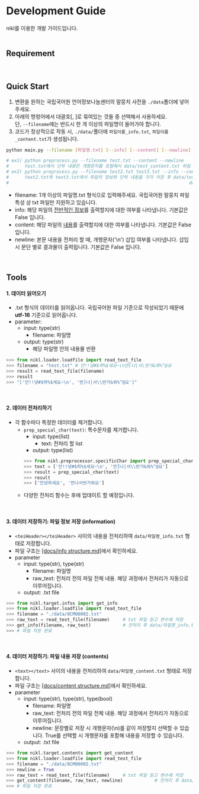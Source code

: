 # Development Guide
nikl를 이용한 개발 가이드입니다.
<br><br>

## Requirement
<br>

## Quick Start
1. 변환을 원하는 국립국어원 언어정보나눔센터의 말뭉치 사전을 ```./data```폴더에 넣어주세요.
2. 아래의 명령어에서 대괄호[, ]로 묶여있는 것들 중 선택해서 사용하세요.<br>단, ```--filename```에는 반드시 한 개 이상의 파일명이 들어가야 합니다.
3. 코드가 정상적으로 작동 시, ```./data/```폴더에 ```파일이름_info.txt```, ```파일이름_content.txt```가 생성됩니다.
```bash
python main.py --filename [파일명.txt] [--info] [--content] [--newline]

# ex1) python preprocess.py --filename test.txt --content --newline
#      test.txt에서 단락 내용만 개행문자를 포함해서 data/test_content.txt 파일 생성
# ex2) python preprocess.py --filename test2.txt test3.txt --info --content
#      text2.txt와 text3.txt에서 파일의 정보와 단락 내용을 각각 저장 후 data/test2_info.txt, test2_content.txt 
#                                                                    data/test3_info.txt, test3_content.txt 파일 생성
```
* filename: 1개 이상의 파일명.txt 형식으로 입력해주세요. 국립국어원 말뭉치 파일 특성 상 txt 파일만 지원하고 있습니다.
* info: 해당 파일의 [전반적인 정보](https://github.com/study-artificial-intelligence/nikl/blob/master/docs/info%20structure.md)를 출력할지에 대한 여부를 나타냅니다. 기본값은 False 입니다.
* content: 해당 파일의 [내용](https://github.com/study-artificial-intelligence/nikl/blob/master/docs/content%20structure.md)를 출력할지에 대한 여부를 나타냅니다. 기본값은 False 입니다.
* newline: 본문 내용을 전처리 할 때, 개행문자('\n') 삽입 여부를 나타냅니다. 삽입 시 문단 별로 결과물이 출력됩니다. 기본값은 False 입니다.
<br>

## Tools
#### 1. 데이터 읽어오기
* .txt 형식의 데이터를 읽어옵니다. 국립국어원 파일 기준으로 작성되었기 때문에 **utf-16** 기준으로 읽어옵니다.
* parameter:
  * input: type(str)
    * filename: 파일명
  * output: type(str)
    * 해당 파일명 안의 내용물 반환
```python
>>> from nikl.loader.loadfile import read_text_file
>>> filename = "test.txt" # 안!!녕#$하%$세요~\n만]나|서\반가&워%^@요
>>> result = read_text_file(filename)
>>> result
>>> "['안!!녕#$하%$세요~\n', '만]나|서\\반가&워%^@요']"
```
<br>

#### 2. 데이터 전처리하기
* 각 함수마다 특정한 데이터를 제거합니다.
  * ```prep_special_char(text)```: 특수문자를 제거합니다.
    * input: type(list)
      * text: 전처리 할 list
    * output: type(list)
    ```python
    >>> from nikl.preprocessor.specificChar import prep_special_char
    >>> text = ['안!!녕#$하%$세요~\n', '만]나|서\\반가&워%^@요']
    >>> result = prep_special_char(text)
    >>> result
    >>> ['안녕하세요', '만나서반가워요']
    ```
  * 다양한 전처리 함수는 후에 업데이트 할 예정입니다.
<br>

#### 3. 데이터 저장하기: 파일 정보 저장 (information)
* ```<teiHeader></teiHeader>``` 사이의 내용을 전처리하여 ```data/파일명_info.txt``` 형태로 저장합니다.
* 파일 구조는 [[docs/info structure.md]](https://github.com/study-artificial-intelligence/nikl/blob/master/docs/info%20structure.md)에서 확인하세요.
* parameter
  * input: type(str), type(str)
    * filename: 파일명
    * raw_text: 전처리 전의 파일 전체 내용. 해당 과정에서 전처리가 자동으로 이루어집니다.
  * output: .txt file
```python
>>> from nikl.target.infos import get_info
>>> from nikl.loader.loadfile import read_text_file
>>> filename = "./data/8CM00002.txt"
>>> raw_text = read_text_file(filename)     # txt 파일 읽고 변수에 저장
>>> get_info(filename, raw_text)            # 전처리 후 data/파일명_info.txt 로 저장
>>> # 파일 저장 완료
```
<br>

#### 4. 데이터 저장하기: 파일 내용 저장 (contents)
* ```<text></text>``` 사이의 내용을 전처리하여 ```data/파일명_content.txt``` 형태로 저장합니다.
* 파일 구조는 [[docs/content structure.md]](https://github.com/study-artificial-intelligence/nikl/blob/master/docs/content%20structure.md)에서 확인하세요.
* parameter
  * input: type(str), type(str), type(bool)
    * filename: 파일명
    * raw_text: 전처리 전의 파일 전체 내용. 해당 과정에서 전처리가 자동으로 이루어집니다.
    * newline: 문장별로 저장 시 개행문자(\n)를 같이 저장할지 선택할 수 있습니다. True를 선택할 시 개행문자를 포함해 내용을 저장할 수 있습니다.
  * output: .txt file
```python
>>> from nikl.target.contents import get_content
>>> from nikl.loader.loadfile import read_text_file
>>> filename = "./data/8CM00002.txt"
>>> newline = True
>>> raw_text = read_text_file(filename)     # txt 파일 읽고 변수에 저장
>>> get_content(filename, raw_text, newline)            # 전처리 후 data/파일명_info.txt 로 저장
>>> # 파일 저장 완료
```